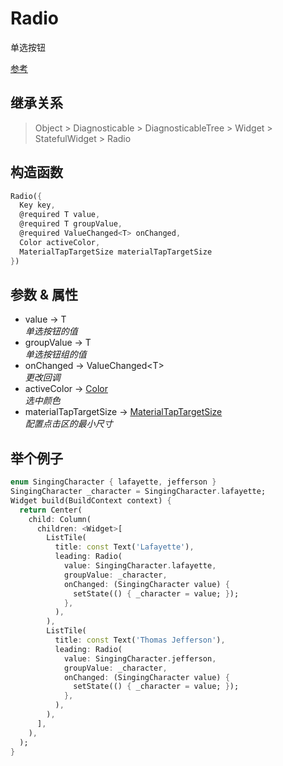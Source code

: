 # Radio

单选按钮

[参考](https://api.flutter.dev/flutter/material/Radio-class.html)

## 继承关系

> Object > Diagnosticable > DiagnosticableTree > Widget > StatefulWidget > Radio

## 构造函数

```dart
Radio({
  Key key,
  @required T value,
  @required T groupValue,
  @required ValueChanged<T> onChanged,
  Color activeColor,
  MaterialTapTargetSize materialTapTargetSize
})
```

## 参数 & 属性

- value → T  
  *单选按钮的值*
- groupValue → T  
  *单选按钮组的值*
- onChanged → ValueChanged\<T>  
  *更改回调*
- activeColor → [Color](#Color)  
  *选中颜色*
- materialTapTargetSize → [MaterialTapTargetSize](#MaterialTapTargetSize)  
  *配置点击区的最小尺寸*

## 举个例子

```dart
enum SingingCharacter { lafayette, jefferson }
SingingCharacter _character = SingingCharacter.lafayette;
Widget build(BuildContext context) {
  return Center(
    child: Column(
      children: <Widget>[
        ListTile(
          title: const Text('Lafayette'),
          leading: Radio(
            value: SingingCharacter.lafayette,
            groupValue: _character,
            onChanged: (SingingCharacter value) {
              setState(() { _character = value; });
            },
          ),
        ),
        ListTile(
          title: const Text('Thomas Jefferson'),
          leading: Radio(
            value: SingingCharacter.jefferson,
            groupValue: _character,
            onChanged: (SingingCharacter value) {
              setState(() { _character = value; });
            },
          ),
        ),
      ],
    ),
  );
}
```
